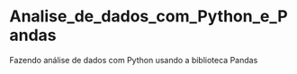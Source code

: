 # Analise_de_dados_com_Python_e_Pandas
 Fazendo análise de dados com Python usando a biblioteca Pandas

